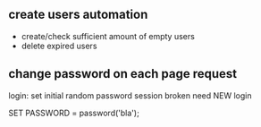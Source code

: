 ## create users automation
* create/check sufficient amount of empty users
* delete expired users

## change password on each page request

login: set initial random password
session broken need NEW login

  SET PASSWORD = password('bla');